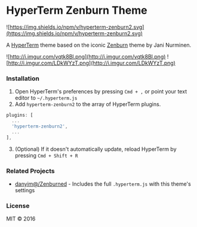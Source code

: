# HyperTerm Zenburn Theme
![https://img.shields.io/npm/v/hyperterm-zenburn2.svg](https://img.shields.io/npm/v/hyperterm-zenburn2.svg)

A [HyperTerm](https://hyperterm.org/) theme based on the iconic [Zenburn](http://kippura.org/zenburnpage/) theme by Jani Nurminen.

![http://i.imgur.com/vqtk8Bl.png](http://i.imgur.com/vqtk8Bl.png)
![http://i.imgur.com/LDkWYzT.png](http://i.imgur.com/LDkWYzT.png)

### Installation
1. Open HyperTerm's preferences by pressing `Cmd + ,` or point your text editor to `~/.hyperterm.js`
2. Add `hyperterm-zenburn2` to the array of HyperTerm plugins.

  ```js
  plugins: [
    ...
    'hyperterm-zenburn2',
    ...
  ],
  ```
3. (Optional) If it doesn't automatically update, reload HyperTerm by pressing `Cmd + Shift + R`

### Related Projects
- [danyim@/Zenburned](https://github.com/danyim/Zenburned) - Includes the full `.hyperterm.js` with this theme's settings


### License
MIT &copy; 2016
